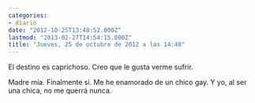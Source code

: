 ```yaml
---
categories:
- diario
date: "2012-10-25T13:48:52.000Z"
lastmod: "2013-02-27T14:54:15.000Z"
title: "Jueves, 25 de octubre de 2012 a las 14:48"
---
```


El destino es caprichoso. Creo que le gusta verme sufrir. 

Madre mí­a. Finalmente si. Me he enamorado de un chico gay. 
Y yo, al ser una chica, no me querrá nunca.